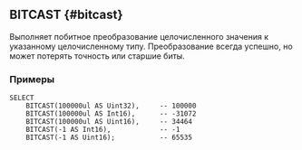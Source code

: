## BITCAST {#bitcast}

Выполняет побитное преобразование целочисленного значения к указанному целочисленному типу. Преобразование всегда успешно, но может потерять точность или старшие биты.

### Примеры

``` yql
SELECT
    BITCAST(100000ul AS Uint32),     -- 100000
    BITCAST(100000ul AS Int16),      -- -31072
    BITCAST(100000ul AS Uint16),     -- 34464
    BITCAST(-1 AS Int16),            -- -1
    BITCAST(-1 AS Uint16);           -- 65535
```
